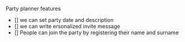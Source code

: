 Party planner
features
- [] we can set party date and description
- [] we can write ersonalized invite message
- [] People can join the party by registering their name and surname

